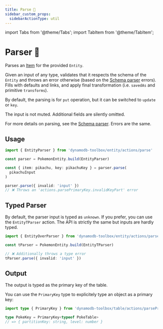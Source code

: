 ```yaml
---
title: Parse 👷
sidebar_custom_props:
  sidebarActionType: util
---
```


import Tabs from '@theme/Tabs';
import TabItem from '@theme/TabItem';

# Parser 👷

Parses an [Item](https://docs.aws.amazon.com/amazondynamodb/latest/developerguide/HowItWorks.CoreComponents.html#HowItWorks.CoreComponents.TablesItemsAttributes) for the provided `Entity`.

Given an input of any type, validates that it respects the schema of the `Entity` and throws an error otherwise (based on the [Schema parser](../../../4-schemas/14-actions/1-parse.md) errors). Fills with defaults and links, and apply final transformation (i.e. `savedAs` and primitive `transforms`).

By default, the parsing is for `put` operation, but it can be switched to `update` or `key`.

The input is not muted. Additional fields are silently omitted.

For more details on parsing, see the [Schema parser](../../../4-schemas/14-actions/1-parse.md). Errors are the same.

## Usage

```ts
import { EntityParser } from 'dynamodb-toolbox/entity/actions/parse'

const parser = PokemonEntity.build(EntityParser)

const { item: pikachu, key: pikachuKey } = parser.parse(
  pikachuInput
)

parser.parse({ invalid: 'input' })
// ❌ Throws an 'actions.parsePrimaryKey.invalidKeyPart' error
```

## Typed Parser

By default, the parser input is typed as `unknown`. If you prefer, you can use the `EntityTParser` action. The API is strictly the same but inputs are hardly typed.

```ts
import { EntityOverParser } from 'dynamodb-toolbox/entity/actions/parse'

const tParser = PokemonEntity.build(EntityTParser)

// ❌ Additionally throws a type error
tParser.parse({ invalid: 'input' })
```

## Output

The output is typed as the primary key of the table.

You can use the `PrimaryKey` type to explicitely type an object as a primary key:

```ts
import type { PrimaryKey } from 'dynamodb-toolbox/table/actions/parsePrimaryKey'

type PokeKey = PrimaryKey<typeof PokeTable>
// => { partitionKey: string, level: number }
```

